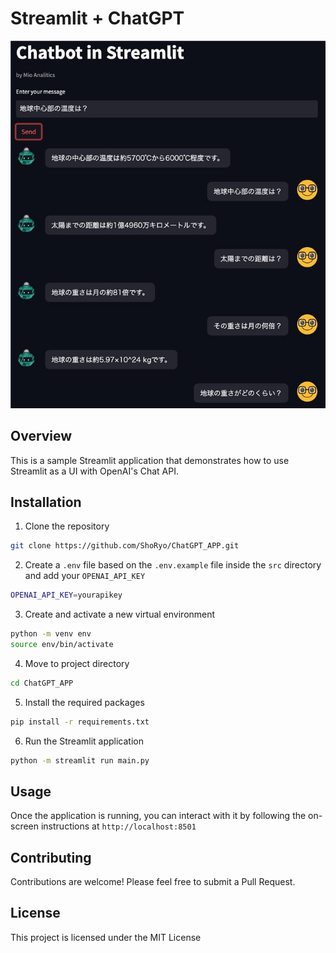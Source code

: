 # Streamlit + ChatGPT

![chatbot_st](docs/chatbot_st.jpg)

## Overview

This is a sample Streamlit application that demonstrates how to use Streamlit as a UI with OpenAI's Chat API.

## Installation

1. Clone the repository

```bash
git clone https://github.com/ShoRyo/ChatGPT_APP.git
```

2. Create a `.env` file based on the `.env.example` file inside the `src` directory and add your `OPENAI_API_KEY`

```bash
OPENAI_API_KEY=yourapikey
```

3. Create and activate a new virtual environment

```bash
python -m venv env
source env/bin/activate
```
4. Move to project directory

```bash
cd ChatGPT_APP
```

5. Install the required packages

```bash
pip install -r requirements.txt
```

6. Run the Streamlit application

```bash
python -m streamlit run main.py
```

## Usage

Once the application is running, you can interact with it by following the on-screen instructions at `http://localhost:8501`

## Contributing

Contributions are welcome! Please feel free to submit a Pull Request.

## License

This project is licensed under the MIT License
